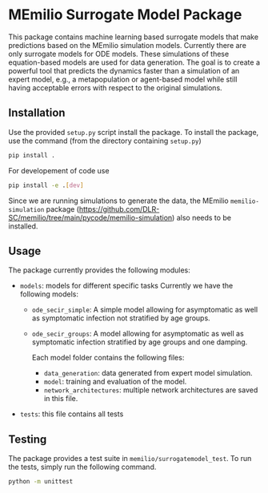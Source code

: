 MEmilio Surrogate Model Package
=======================
This package contains machine learning based surrogate models that make predictions based on the MEmilio simulation models. Currently there are only surrogate models for ODE models. These simulations of these equation-based models are used for data generation. The goal is to create a powerful tool that predicts the dynamics faster than a simulation of an expert model, e.g., a metapopulation or agent-based model while still having acceptable errors with respect to the original simulations.
 
## Installation

Use the provided `setup.py` script install the package. 
To install the package, use the command (from the directory containing `setup.py`)

```bash
pip install .
```

For developement of code use

```bash
pip install -e .[dev]
``` 

Since we are running simulations to generate the data, the MEmilio `memilio-simulation` package (https://github.com/DLR-SC/memilio/tree/main/pycode/memilio-simulation) also needs to be installed.
## Usage
The package currently provides the following modules:

- `models`: models for different specific tasks
   Currently we have the following models: 
   - `ode_secir_simple`: A simple model allowing for asymptomatic as well as symptomatic infection not stratified by age groups.
   - `ode_secir_groups`: A model allowing for asymptomatic as well as symptomatic infection stratified by age groups and one damping.

     Each model folder contains the following files: 
     - `data_generation`: data generated from expert model simulation.
     - `model`: training and evaluation of the model. 
     - `network_architectures`: multiple network architectures are saved in this file.


- `tests`: this file contains all tests 

## Testing 
The package provides a test suite in `memilio/surrogatemodel_test`. To run the tests, simply run the following command.

```bash
python -m unittest
```
